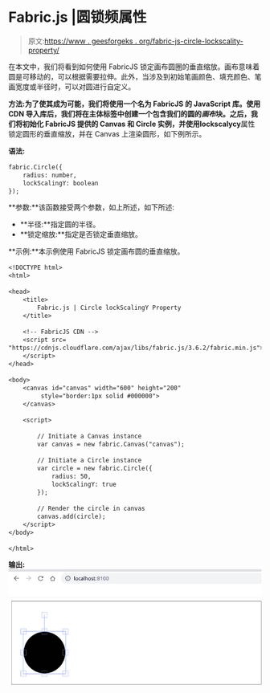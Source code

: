 # Fabric.js |圆锁频属性

> 原文:[https://www . geesforgeks . org/fabric-js-circle-lockscality-property/](https://www.geeksforgeeks.org/fabric-js-circle-lockscalingy-property/)

在本文中，我们将看到如何使用 FabricJS 锁定画布圆圈的垂直缩放。画布意味着圆是可移动的，可以根据需要拉伸。此外，当涉及到初始笔画颜色、填充颜色、笔画宽度或半径时，可以对圆进行自定义。

**方法:**为了使其成为可能，我们将使用一个名为 FabricJS 的 JavaScript 库。使用 CDN 导入库后，我们将在主体标签中创建一个包含我们的圆的*画布*块。之后，我们将初始化 FabricJS 提供的 Canvas 和 Circle 实例，并使用**lockscalycy**属性锁定圆形的垂直缩放，并在 Canvas 上渲染圆形，如下例所示。

**语法:**

```
fabric.Circle({
    radius: number,
    lockScalingY: boolean
}); 
```

**参数:**该函数接受两个参数，如上所述，如下所述:

*   **半径:**指定圆的半径。
*   **锁定缩放:**指定是否锁定垂直缩放。

**示例:**本示例使用 FabricJS 锁定画布圆的垂直缩放。

```
<!DOCTYPE html>
<html>

<head>
    <title>
        Fabric.js | Circle lockScalingY Property
    </title>

    <!-- FabricJS CDN -->
    <script src=
"https://cdnjs.cloudflare.com/ajax/libs/fabric.js/3.6.2/fabric.min.js">
    </script>
</head>

<body>
    <canvas id="canvas" width="600" height="200" 
         style="border:1px solid #000000">
    </canvas>

    <script>

        // Initiate a Canvas instance
        var canvas = new fabric.Canvas("canvas");

        // Initiate a Circle instance
        var circle = new fabric.Circle({
            radius: 50,
            lockScalingY: true
        });

        // Render the circle in canvas
        canvas.add(circle);
    </script>
</body>

</html>
```

**输出:**
![](img/828cf1d2b485605dafacf8698e13e48c.png)